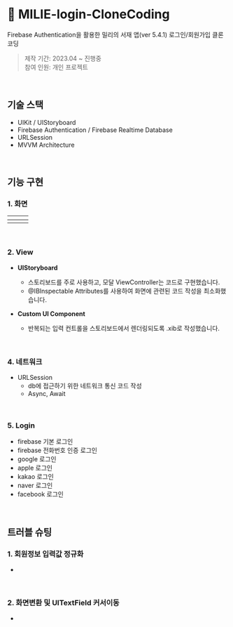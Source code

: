 # :pushpin: MILIE-login-CloneCoding
Firebase Authentication을 활용한 밀리의 서재 앱(ver 5.4.1) 로그인/회원가입 클론코딩
>제작 기간: 2023.04 ~ 진행중</br>
>참여 인원: 개인 프로젝트


</br>


## 기술 스택
- UIKit / UIStoryboard
- Firebase Authentication / Firebase Realtime Database
- URLSession
- MVVM Architecture


</br>


## 기능 구현
### 1. 화면
|<img src="" alt>|<img src="" alt>|<img src="" alt>|
|:--:|:--:|:--:|
| | | |


</br>


### 2. View

- **UIStoryboard**
  - 스토리보드를 주로 사용하고, 모달 ViewController는 코드로 구현했습니다.
  - @IBInspectable Attributes를 사용하여 화면에 관련된 코드 작성을 최소화했습니다.
  
- **Custom UI Component**
  - 반복되는 입력 컨트롤을 스토리보드에서 렌더링되도록 .xib로 작성했습니다.


</br>


### 4. 네트워크  

- URLSession
  - db에 접근하기 위한 네트워크 통신 코드 작성
  - Async, Await


</br>


### 5. Login

- firebase 기본 로그인
- firebase 전화번호 인증 로그인
- google 로그인
- apple 로그인
- kakao 로그인
- naver 로그인
- facebook 로그인


</br>


## 트러블 슈팅 
### 1. 회원정보 입력값 정규화
  - 
  
  
</br>

  
### 2. 화면변환 및 UITextField 커서이동
  - 
